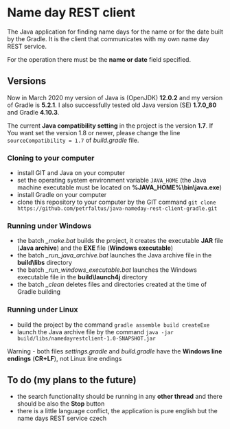 # Name day REST client
The Java application for finding name days for the name or for the date built by the Gradle. It is the client that communicates with my own name day REST service.

For the operation there must be the **name or date** field specified.

## Versions
Now in March 2020 my version of Java is (OpenJDK) **12.0.2** and my version of Gradle is **5.2.1**. I also successfully tested old Java version (SE) **1.7.0_80** and Gradle **4.10.3**.

The current **Java compatibility setting** in the project is the version **1.7**. If You want set the version 1.8 or newer, please change the line `sourceCompatibility = 1.7` of *build.gradle* file.

### Cloning to your computer
- install GIT and Java on your computer
- set the operating system environment variable `JAVA_HOME` (the Java machine executable must be located on **%JAVA_HOME%\bin\java.exe**)
- install Gradle on your computer
- clone this repository to your computer by the GIT command `git clone https://github.com/petrfaltus/java-nameday-rest-client-gradle.git`

### Running under Windows
- the batch *_make.bat* builds the project, it creates the executable **JAR** file (**Java archive**) and the **EXE** file (**Windows executable**)
- the batch *_run_java_archive.bat* launches the Java archive file in the **build\libs** directory
- the batch *_run_windows_executable.bat* launches the Windows executable file in the **build\launch4j** directory
- the batch *_clean* deletes files and directories created at the time of Gradle building

### Running under Linux
- build the project by the command `gradle assemble build createExe`
- launch the Java archive file by the command `java -jar build/libs/namedayrestclient-1.0-SNAPSHOT.jar`

Warning - both files *settings.gradle* and *build.gradle* have the **Windows line endings** (**CR+LF**), not Linux line endings

## To do (my plans to the future)
- the search functionality should be running in any **other thread** and there should be also the **Stop** button
- there is a little language conflict, the application is pure english but the name days REST service czech
